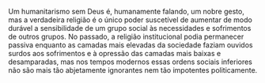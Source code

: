 ﻿Um humanitarismo sem Deus é, humanamente falando, um nobre gesto, mas a verdadeira religião é o único poder suscetível de aumentar de modo durável a sensibilidade de um grupo social às necessidades e sofrimentos de outros grupos. No passado, a religião institucional podia permanecer passiva enquanto as camadas mais elevadas da sociedade faziam ouvidos surdos aos sofrimentos e à opressão das camadas mais baixas e desamparadas, mas nos tempos modernos essas ordens sociais inferiores não são mais tão abjetamente ignorantes nem tão impotentes politicamente.